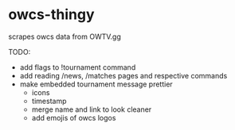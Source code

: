 # owcs-thingy
scrapes owcs data from OWTV.gg

TODO:

- add flags to !tournament command
- add reading /news, /matches pages and respective commands
- make embedded tournament message prettier
    - icons
    - timestamp
    - merge name and link to look cleaner
    - add emojis of owcs logos

<!-- ![Overwatch Champions Series Full Logo](data/images/Overwatch_Champions_Series_full_darkmode.png) -->